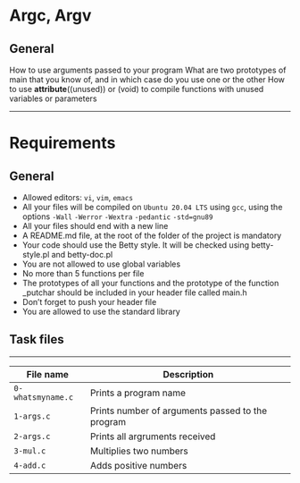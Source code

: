 # Argc, Argv
## General
How to use arguments passed to your program
What are two prototypes of main that you know of, and in which case do you use one or the other
How to use __attribute__((unused)) or (void) to compile functions with unused variables or parameters
___
# Requirements
## General
* Allowed editors: `vi`, `vim`, `emacs`
* All your files will be compiled on `Ubuntu 20.04 LTS` using `gcc`, using the options `-Wall` `-Werror` `-Wextra` `-pedantic` `-std=gnu89`
* All your files should end with a new line
* A README.md file, at the root of the folder of the project is mandatory
* Your code should use the Betty style. It will be checked using betty-style.pl and betty-doc.pl
* You are not allowed to use global variables
* No more than 5 functions per file
* The prototypes of all your functions and the prototype of the function _putchar should be included in your header file called main.h
* Don’t forget to push your header file
* You are allowed to use the standard library

## Task files
___
| File name | Description |
| --------- | ----------- |
| `0-whatsmyname.c` | Prints a program name |
| `1-args.c` | Prints number of arguments passed to the program | 
| `2-args.c` | Prints all argruments received |
| `3-mul.c` | Multiplies two numbers |
| `4-add.c` | Adds positive numbers |
